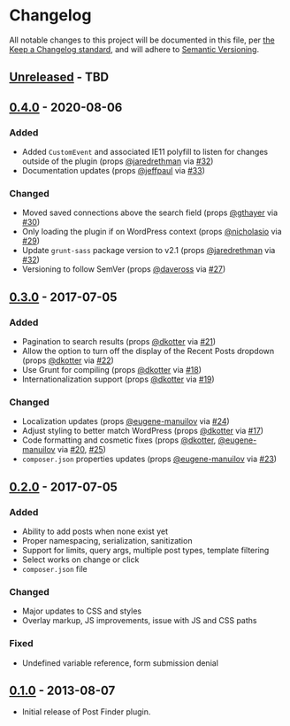 # Changelog

All notable changes to this project will be documented in this file, per [the Keep a Changelog standard](http://keepachangelog.com/), and will adhere to [Semantic Versioning](https://semver.org/spec/v2.0.0.html).

## [Unreleased] - TBD

## [0.4.0] - 2020-08-06
### Added
- Added `CustomEvent` and associated IE11 polyfill to listen for changes outside of the plugin (props [@jaredrethman](https://github.com/jaredrethman) via [#32](https://github.com/10up/post-finder/pull/32))
- Documentation updates (props [@jeffpaul](https://github.com/jeffpaul) via [#33](https://github.com/10up/post-finder/pull/33))

### Changed
- Moved saved connections above the search field (props [@gthayer](https://github.com/gthayer) via [#30](https://github.com/10up/post-finder/pull/30))
- Only loading the plugin if on WordPress context (props [@nicholasio](https://github.com/nicholasio) via [#29](https://github.com/10up/post-finder/pull/29))
- Update `grunt-sass` package version to v2.1 (props [@jaredrethman](https://github.com/jaredrethman) via [#32](https://github.com/10up/post-finder/pull/32))
- Versioning to follow SemVer (props [@daveross](https://github.com/daveross) via [#27](https://github.com/10up/post-finder/pull/27))

## [0.3.0] - 2017-07-05
### Added
- Pagination to search results (props [@dkotter](https://github.com/dkotter) via [#21](https://github.com/10up/post-finder/pull/21))
- Allow the option to turn off the display of the Recent Posts dropdown (props [@dkotter](https://github.com/dkotter) via [#22](https://github.com/10up/post-finder/pull/22))
- Use Grunt for compiling (props [@dkotter](https://github.com/dkotter) via [#18](https://github.com/10up/post-finder/pull/18))
- Internationalization support (props [@dkotter](https://github.com/dkotter) via [#19](https://github.com/10up/post-finder/pull/19))

### Changed
- Localization updates (props [@eugene-manuilov](https://github.com/eugene-manuilov) via [#24](https://github.com/10up/post-finder/pull/24))
- Adjust styling to better match WordPress (props [@dkotter](https://github.com/dkotter) via [#17](https://github.com/10up/post-finder/pull/17))
- Code formatting and cosmetic fixes (props [@dkotter](https://github.com/dkotter), [@eugene-manuilov](https://github.com/eugene-manuilov) via [#20](https://github.com/10up/post-finder/pull/20), [#25](https://github.com/10up/post-finder/pull/25))
- `composer.json` properties updates (props [@eugene-manuilov](https://github.com/eugene-manuilov) via [#23](https://github.com/10up/post-finder/pull/23))

## [0.2.0] - 2017-07-05
### Added
- Ability to add posts when none exist yet
- Proper namespacing, serialization, sanitization
- Support for limits, query args, multiple post types, template filtering
- Select works on change or click
- `composer.json` file

### Changed
- Major updates to CSS and styles
- Overlay markup, JS improvements, issue with JS and CSS paths

### Fixed
- Undefined variable reference, form submission denial

## [0.1.0] - 2013-08-07
- Initial release of Post Finder plugin.

[Unreleased]: https://github.com/10up/post-finder/compare/trunk...develop
[0.4.0]: https://github.com/10up/post-finder/compare/0.3.0...0.4.0
[0.3.0]: https://github.com/10up/post-finder/compare/0.2.0...0.3.0
[0.2.0]: https://github.com/10up/post-finder/compare/cac1515...0.2.0
[0.1.0]: https://github.com/10up/post-finder/tree/cac1515fd654ac1bbb2c5528bf8f967417f1d473
